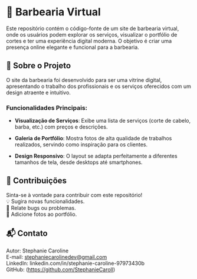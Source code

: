 # 💈 Barbearia Virtual
Este repositório contém o código-fonte de um site de barbearia virtual, onde os usuários podem explorar os serviços, visualizar o portfólio de cortes e ter uma experiência digital moderna. O objetivo é criar uma presença online elegante e funcional para a barbearia.

## 🌟 Sobre o Projeto
O site da barbearia foi desenvolvido para ser uma vitrine digital, apresentando o trabalho dos profissionais e os serviços oferecidos com um design atraente e intuitivo.

### Funcionalidades Principais:
- **Visualização de Serviços**: Exibe uma lista de serviços (corte de cabelo, barba, etc.) com preços e descrições. 

- **Galeria de Portfólio**: Mostra fotos de alta qualidade de trabalhos realizados, servindo como inspiração para os clientes.

- **Design Responsivo**: O layout se adapta perfeitamente a diferentes tamanhos de tela, desde desktops até smartphones.

## 🤝 Contribuições
Sinta-se à vontade para contribuir com este repositório! <br>
💡 Sugira novas funcionalidades.<br>
🐛 Relate bugs ou problemas.<br>
📸 Adicione fotos ao portfólio.<br>

## 📬 Contato
Autor: Stephanie Caroline <br>
E-mail: stephaniecarolinedev@gmail.com <br>
LinkedIn: linkedin.com/in/stephanie-caroline-97973430b <br>
GitHub: (https://github.com/StephanieCaroll) <br>
